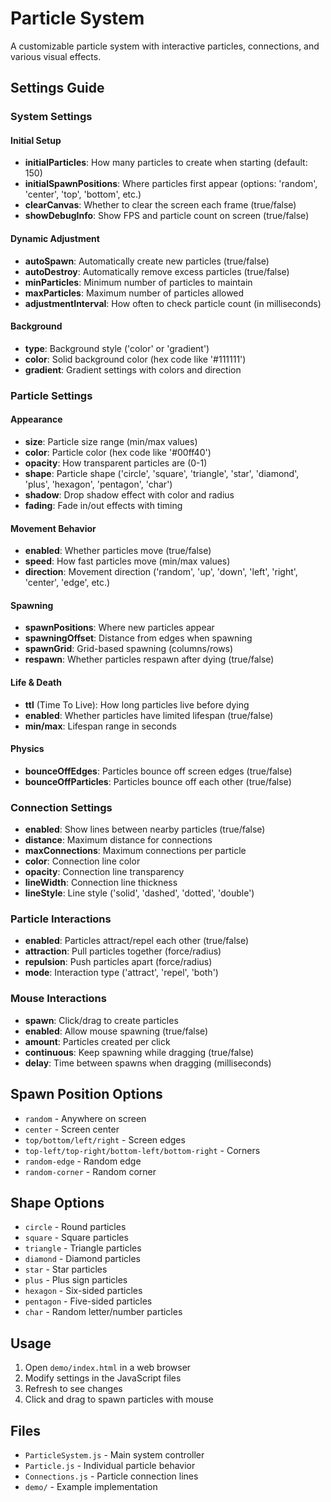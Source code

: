# Particle System

A customizable particle system with interactive particles, connections, and various visual effects.

## Settings Guide

### System Settings

#### Initial Setup
- **initialParticles**: How many particles to create when starting (default: 150)
- **initialSpawnPositions**: Where particles first appear (options: 'random', 'center', 'top', 'bottom', etc.)
- **clearCanvas**: Whether to clear the screen each frame (true/false)
- **showDebugInfo**: Show FPS and particle count on screen (true/false)

#### Dynamic Adjustment
- **autoSpawn**: Automatically create new particles (true/false)
- **autoDestroy**: Automatically remove excess particles (true/false)
- **minParticles**: Minimum number of particles to maintain
- **maxParticles**: Maximum number of particles allowed
- **adjustmentInterval**: How often to check particle count (in milliseconds)

#### Background
- **type**: Background style ('color' or 'gradient')
- **color**: Solid background color (hex code like '#111111')
- **gradient**: Gradient settings with colors and direction

### Particle Settings

#### Appearance
- **size**: Particle size range (min/max values)
- **color**: Particle color (hex code like '#00ff40')
- **opacity**: How transparent particles are (0-1)
- **shape**: Particle shape ('circle', 'square', 'triangle', 'star', 'diamond', 'plus', 'hexagon', 'pentagon', 'char')
- **shadow**: Drop shadow effect with color and radius
- **fading**: Fade in/out effects with timing

#### Movement Behavior
- **enabled**: Whether particles move (true/false)
- **speed**: How fast particles move (min/max values)
- **direction**: Movement direction ('random', 'up', 'down', 'left', 'right', 'center', 'edge', etc.)

#### Spawning
- **spawnPositions**: Where new particles appear
- **spawningOffset**: Distance from edges when spawning
- **spawnGrid**: Grid-based spawning (columns/rows)
- **respawn**: Whether particles respawn after dying (true/false)

#### Life & Death
- **ttl** (Time To Live): How long particles live before dying
- **enabled**: Whether particles have limited lifespan (true/false)
- **min/max**: Lifespan range in seconds

#### Physics
- **bounceOffEdges**: Particles bounce off screen edges (true/false)
- **bounceOffParticles**: Particles bounce off each other (true/false)

### Connection Settings
- **enabled**: Show lines between nearby particles (true/false)
- **distance**: Maximum distance for connections
- **maxConnections**: Maximum connections per particle
- **color**: Connection line color
- **opacity**: Connection line transparency
- **lineWidth**: Connection line thickness
- **lineStyle**: Line style ('solid', 'dashed', 'dotted', 'double')

### Particle Interactions
- **enabled**: Particles attract/repel each other (true/false)
- **attraction**: Pull particles together (force/radius)
- **repulsion**: Push particles apart (force/radius)
- **mode**: Interaction type ('attract', 'repel', 'both')

### Mouse Interactions
- **spawn**: Click/drag to create particles
- **enabled**: Allow mouse spawning (true/false)
- **amount**: Particles created per click
- **continuous**: Keep spawning while dragging (true/false)
- **delay**: Time between spawns when dragging (milliseconds)

## Spawn Position Options
- `random` - Anywhere on screen
- `center` - Screen center
- `top/bottom/left/right` - Screen edges
- `top-left/top-right/bottom-left/bottom-right` - Corners
- `random-edge` - Random edge
- `random-corner` - Random corner

## Shape Options
- `circle` - Round particles
- `square` - Square particles
- `triangle` - Triangle particles
- `diamond` - Diamond particles
- `star` - Star particles
- `plus` - Plus sign particles
- `hexagon` - Six-sided particles
- `pentagon` - Five-sided particles
- `char` - Random letter/number particles

## Usage
1. Open `demo/index.html` in a web browser
2. Modify settings in the JavaScript files
3. Refresh to see changes
4. Click and drag to spawn particles with mouse

## Files
- `ParticleSystem.js` - Main system controller
- `Particle.js` - Individual particle behavior
- `Connections.js` - Particle connection lines
- `demo/` - Example implementation
